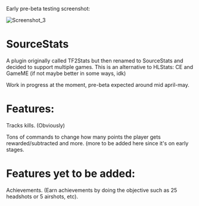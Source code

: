Early pre-beta testing screenshot:

![Screenshot_3](https://user-images.githubusercontent.com/49116354/113496802-88576e00-94fd-11eb-86f1-2222986da34d.jpg)

# SourceStats
A plugin originally called TF2Stats but then renamed to SourceStats and decided to support multiple games. This is an alternative to HLStats: CE and GameME (if not maybe better in some ways, idk)

Work in progress at the moment, pre-beta expected around mid april-may.

# Features:
Tracks kills. (Obviously)

Tons of commands to change how many points the player gets rewarded/subtracted and more.
(more to be added here since it's on early stages.

# Features yet to be added:
Achievements. (Earn achievements by doing the objective such as 25 headshots or 5 airshots, etc).
